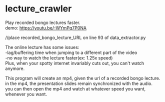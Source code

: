 # lecture_crawler
Play recorded bongo lectures faster. <br/>
demo: https://youtu.be/-WYmPq7P0NA <br/>

//place recorded_bongo_lecture_URL on line 93 of data_extractor.py

The online lecture has some issues: <br/>
-lag/buffering time when jumping to a different part of the video <br/>
-no way to watch the lecture faster(ex: 1.25x speed) <br/>
Plus, when your spotty internet invariably cuts out, you can't watch anymore.

This program will create an mp4, given the url of a recorded bongo lecture. <br/>
in the mp4, the presentation slides remain synchronized with the audio. <br/>
you can then open the mp4 and watch at whatever speed you want, whenever you want. <br/>
